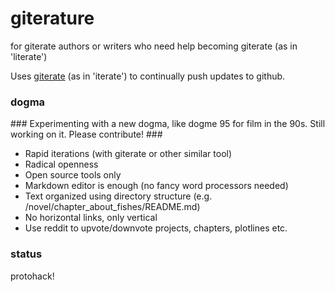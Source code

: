# giterature #

for giterate authors or writers who need help becoming giterate (as in 'literate')

Uses [giterate](https://github.com/monkybrain/giterate) (as in 'iterate') to continually push updates to github.

### dogma ###

&#35;&#35;&#35; Experimenting with a new dogma, like dogme 95 for film in the 90s. Still working on it. Please contribute! &#35;&#35;&#35;

* Rapid iterations (with giterate or other similar tool)
* Radical openness
* Open source tools only
* Markdown editor is enough (no fancy word processors needed)
* Text organized using directory structure (e.g. /novel/chapter_about_fishes/README.md)
* No horizontal links, only vertical
* Use reddit to upvote/downvote projects, chapters, plotlines etc. 

### status ###
protohack!

